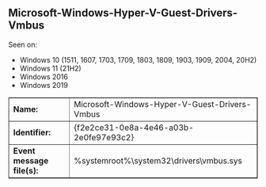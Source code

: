 ## Microsoft-Windows-Hyper-V-Guest-Drivers-Vmbus

Seen on:
* Windows 10 (1511, 1607, 1703, 1709, 1803, 1809, 1903, 1909, 2004, 20H2)
* Windows 11 (21H2)
* Windows 2016
* Windows 2019

<table border="1" class="docutils">
  <tbody>
    <tr>
      <td><b>Name:</b></td>
      <td>Microsoft-Windows-Hyper-V-Guest-Drivers-Vmbus</td>
    </tr>
    <tr>
      <td><b>Identifier:</b></td>
      <td>{f2e2ce31-0e8a-4e46-a03b-2e0fe97e93c2}</td>
    </tr>
    <tr>
      <td><b>Event message file(s):</b></td>
      <td>%systemroot%\system32\drivers\vmbus.sys</td>
    </tr>
  </tbody>
</table>

&nbsp;

